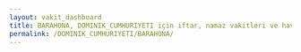 ```yaml
---
layout: vakit_dashboard
title: BARAHONA, DOMINIK_CUMHURIYETI için iftar, namaz vakitleri ve hava durumu - ilçe/eyalet seç
permalink: /DOMINIK_CUMHURIYETI/BARAHONA/
---
```


<script type="text/javascript">
  var GLOBAL_COUNTRY = 'DOMINIK_CUMHURIYETI';
  var GLOBAL_CITY = 'BARAHONA';
  var GLOBAL_STATE = '';
  var lat = 72;
  var lon = 21;
</script>
